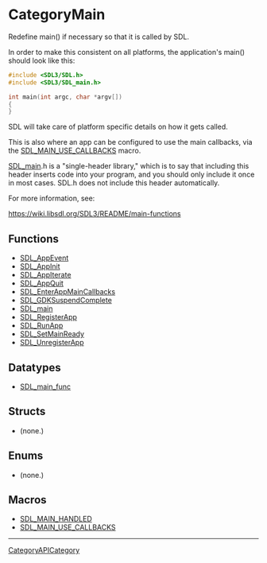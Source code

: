 # CategoryMain

Redefine main() if necessary so that it is called by SDL.

In order to make this consistent on all platforms, the application's main()
should look like this:

```c
#include <SDL3/SDL.h>
#include <SDL3/SDL_main.h>

int main(int argc, char *argv[])
{
}
```

SDL will take care of platform specific details on how it gets called.

This is also where an app can be configured to use the main callbacks, via
the [SDL_MAIN_USE_CALLBACKS](SDL_MAIN_USE_CALLBACKS) macro.

[SDL_main](SDL_main).h is a "single-header library," which is to say that
including this header inserts code into your program, and you should only
include it once in most cases. SDL.h does not include this header
automatically.

For more information, see:

https://wiki.libsdl.org/SDL3/README/main-functions

<!-- END CATEGORY DOCUMENTATION -->

## Functions

<!-- DO NOT HAND-EDIT CATEGORY LISTS, THEY ARE AUTOGENERATED AND WILL BE OVERWRITTEN, BASED ON TAGS IN INDIVIDUAL PAGE FOOTERS. EDIT THOSE INSTEAD. -->
<!-- BEGIN CATEGORY LIST: CategoryMain, CategoryAPIFunction -->
- [SDL_AppEvent](SDL_AppEvent)
- [SDL_AppInit](SDL_AppInit)
- [SDL_AppIterate](SDL_AppIterate)
- [SDL_AppQuit](SDL_AppQuit)
- [SDL_EnterAppMainCallbacks](SDL_EnterAppMainCallbacks)
- [SDL_GDKSuspendComplete](SDL_GDKSuspendComplete)
- [SDL_main](SDL_main)
- [SDL_RegisterApp](SDL_RegisterApp)
- [SDL_RunApp](SDL_RunApp)
- [SDL_SetMainReady](SDL_SetMainReady)
- [SDL_UnregisterApp](SDL_UnregisterApp)
<!-- END CATEGORY LIST -->

## Datatypes

<!-- DO NOT HAND-EDIT CATEGORY LISTS, THEY ARE AUTOGENERATED AND WILL BE OVERWRITTEN, BASED ON TAGS IN INDIVIDUAL PAGE FOOTERS. EDIT THOSE INSTEAD. -->
<!-- BEGIN CATEGORY LIST: CategoryMain, CategoryAPIDatatype -->
- [SDL_main_func](SDL_main_func)
<!-- END CATEGORY LIST -->

## Structs

<!-- DO NOT HAND-EDIT CATEGORY LISTS, THEY ARE AUTOGENERATED AND WILL BE OVERWRITTEN, BASED ON TAGS IN INDIVIDUAL PAGE FOOTERS. EDIT THOSE INSTEAD. -->
<!-- BEGIN CATEGORY LIST: CategoryMain, CategoryAPIStruct -->
- (none.)
<!-- END CATEGORY LIST -->

## Enums

<!-- DO NOT HAND-EDIT CATEGORY LISTS, THEY ARE AUTOGENERATED AND WILL BE OVERWRITTEN, BASED ON TAGS IN INDIVIDUAL PAGE FOOTERS. EDIT THOSE INSTEAD. -->
<!-- BEGIN CATEGORY LIST: CategoryMain, CategoryAPIEnum -->
- (none.)
<!-- END CATEGORY LIST -->

## Macros

<!-- DO NOT HAND-EDIT CATEGORY LISTS, THEY ARE AUTOGENERATED AND WILL BE OVERWRITTEN, BASED ON TAGS IN INDIVIDUAL PAGE FOOTERS. EDIT THOSE INSTEAD. -->
<!-- BEGIN CATEGORY LIST: CategoryMain, CategoryAPIMacro -->
- [SDL_MAIN_HANDLED](SDL_MAIN_HANDLED)
- [SDL_MAIN_USE_CALLBACKS](SDL_MAIN_USE_CALLBACKS)
<!-- END CATEGORY LIST -->


----
[CategoryAPICategory](CategoryAPICategory)


